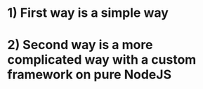 # 1) First way is a simple way
# 2) Second way is a more complicated way with a custom framework on pure NodeJS

